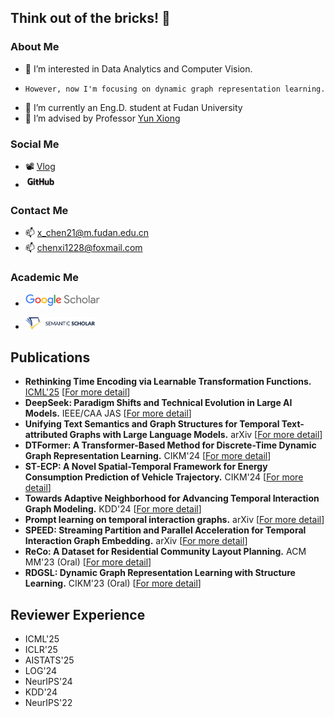 ## Think out of the bricks! 🤪

### About Me
- 👀 I’m interested in Data Analytics and Computer Vision.
-     However, now I'm focusing on dynamic graph representation learning.
- 🌱 I’m currently an Eng.D. student at Fudan University
- 🚂 I’m advised by Professor [Yun Xiong](https://datascience.fudan.edu.cn/e1/61/c13398a123233/page.htm)

### Social Me
- 📽 [Vlog](https://space.bilibili.com/1556502266)
- <a href="https://github.com/chenxi1228">
  <img src="GitHub_Logo.png" alt="GitHub" height="20" />
</a>

### Contact Me
- 📫 x_chen21@m.fudan.edu.cn
- 📫 chenxi1228@foxmail.com

### Academic Me
- <a href="https://scholar.google.com/citations?user=ewzzOZgAAAAJ">
  <img src="Google_Scholar_logo.png" alt="Google Scholar" height="20" />
</a>

- <a href="https://www.semanticscholar.org/author/Xi-Chen/2283939419">
  <img src="semantic_logo.svg" alt="Semantic Scholar" height="20" />
</a>


## Publications
- **Rethinking Time Encoding via Learnable Transformation Functions.** [ICML'25](https://icml.cc/virtual/2025/poster/43983) [[For more detail](https://github.com/chenxi1228/LeTE)]
- **DeepSeek: Paradigm Shifts and Technical Evolution in Large AI Models.** IEEE/CAA JAS [[For more detail](https://ieeexplore.ieee.org/abstract/document/11005752)]
- **Unifying Text Semantics and Graph Structures for Temporal Text-attributed Graphs with Large Language Models.** arXiv [[For more detail](https://arxiv.org/abs/2503.14411)]
- **DTFormer: A Transformer-Based Method for Discrete-Time Dynamic Graph Representation Learning.** CIKM'24 [[For more detail](https://github.com/chenxi1228/DTFormer)]
- **ST-ECP: A Novel Spatial-Temporal Framework for Energy Consumption Prediction of Vehicle Trajectory.** CIKM'24 [[For more detail](https://dl.acm.org/doi/abs/10.1145/3627673.3679807)]
- **Towards Adaptive Neighborhood for Advancing Temporal Interaction Graph Modeling.** KDD'24 [[For more detail](https://arxiv.org/abs/2406.11891)]
- **Prompt learning on temporal interaction graphs.** arXiv [[For more detail](https://arxiv.org/abs/2402.06326)]
- **SPEED: Streaming Partition and Parallel Acceleration for Temporal Interaction Graph Embedding.** arXiv [[For more detail](https://arxiv.org/abs/2308.14129)]
- **ReCo: A Dataset for Residential Community Layout Planning.** ACM MM'23 (Oral) [[For more detail](https://github.com/FDUDSDE/ReCo-Dataset)]
- **RDGSL: Dynamic Graph Representation Learning with Structure Learning.** CIKM'23 (Oral) [[For more detail](https://dl.acm.org/doi/10.1145/3583780.3615023)]

## Reviewer Experience
- ICML'25
- ICLR'25
- AISTATS'25
- LOG'24
- NeurIPS'24
- KDD'24
- NeurIPS'22
